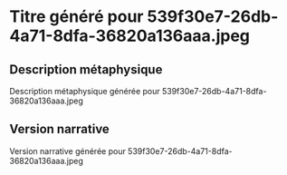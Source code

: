 # Titre généré pour 539f30e7-26db-4a71-8dfa-36820a136aaa.jpeg

## Description métaphysique
Description métaphysique générée pour 539f30e7-26db-4a71-8dfa-36820a136aaa.jpeg

## Version narrative
Version narrative générée pour 539f30e7-26db-4a71-8dfa-36820a136aaa.jpeg
